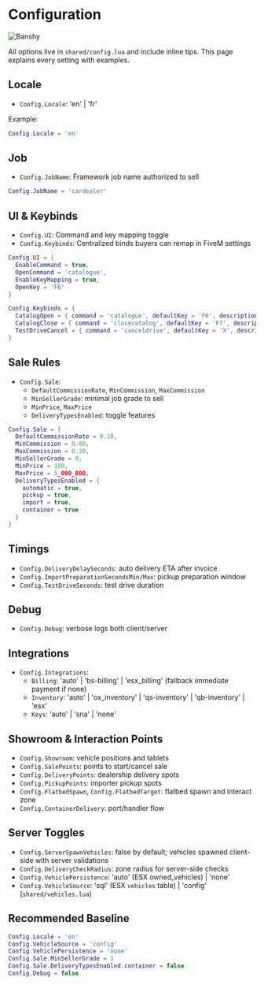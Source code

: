 # Configuration

![Banshy](../assets/banshy128.webp)

All options live in `shared/config.lua` and include inline tips. This page explains every setting with examples.

## Locale
- `Config.Locale`: 'en' | 'fr'

Example:
```lua
Config.Locale = 'en'
```

## Job
- `Config.JobName`: Framework job name authorized to sell
```lua
Config.JobName = 'cardealer'
```

## UI & Keybinds
- `Config.UI`: Command and key mapping toggle
- `Config.Keybinds`: Centralized binds buyers can remap in FiveM settings

```lua
Config.UI = {
  EnableCommand = true,
  OpenCommand = 'catalogue',
  EnableKeyMapping = true,
  OpenKey = 'F6'
}

Config.Keybinds = {
  CatalogOpen = { command = 'catalogue', defaultKey = 'F6', description = 'Open vehicles catalog' },
  CatalogClose = { command = 'closecatalog', defaultKey = 'F7', description = 'Close vehicles catalog' },
  TestDriveCancel = { command = 'canceldrive', defaultKey = 'X', description = 'Cancel test drive' }
}
```

## Sale Rules
- `Config.Sale`:
  - `DefaultCommissionRate`, `MinCommission`, `MaxCommission`
  - `MinSellerGrade`: minimal job grade to sell
  - `MinPrice`, `MaxPrice`
  - `DeliveryTypesEnabled`: toggle features

```lua
Config.Sale = {
  DefaultCommissionRate = 0.10,
  MinCommission = 0.00,
  MaxCommission = 0.30,
  MinSellerGrade = 0,
  MinPrice = 100,
  MaxPrice = 5_000_000,
  DeliveryTypesEnabled = {
    automatic = true,
    pickup = true,
    import = true,
    container = true
  }
}
```

## Timings
- `Config.DeliveryDelaySeconds`: auto delivery ETA after invoice
- `Config.ImportPreparationSecondsMin/Max`: pickup preparation window
- `Config.TestDriveSeconds`: test drive duration

## Debug
- `Config.Debug`: verbose logs both client/server

## Integrations
- `Config.Integrations`:
  - `Billing`: 'auto' | 'bs-billing' | 'esx_billing' (fallback immediate payment if none)
  - `Inventory`: 'auto' | 'ox_inventory' | 'qs-inventory' | 'qb-inventory' | 'esx'
  - `Keys`: 'auto' | 'sna' | 'none'

## Showroom & Interaction Points
- `Config.Showroom`: vehicle positions and tablets
- `Config.SalePoints`: points to start/cancel sale
- `Config.DeliveryPoints`: dealership delivery spots
- `Config.PickupPoints`: importer pickup spots
- `Config.FlatbedSpawn`, `Config.FlatbedTarget`: flatbed spawn and interact zone
- `Config.ContainerDelivery`: port/handler flow

## Server Toggles
- `Config.ServerSpawnVehicles`: false by default; vehicles spawned client-side with server validations
- `Config.DeliveryCheckRadius`: zone radius for server-side checks
- `Config.VehiclePersistence`: 'auto' (ESX owned_vehicles) | 'none'
- `Config.VehicleSource`: 'sql' (ESX `vehicles` table) | 'config' (`shared/vehicles.lua`)

## Recommended Baseline
```lua
Config.Locale = 'en'
Config.VehicleSource = 'config'
Config.VehiclePersistence = 'none'
Config.Sale.MinSellerGrade = 1
Config.Sale.DeliveryTypesEnabled.container = false
Config.Debug = false
```

